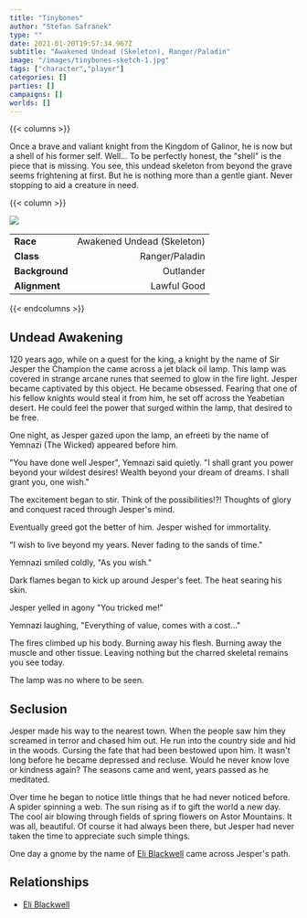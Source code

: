 ```yaml
---
title: "Tinybones"
author: "Stefan Safranek"
type: ""
date: 2021-01-20T19:57:34.967Z
subtitle: "Awakened Undead (Skeleton), Ranger/Paladin"
image: "/images/tinybones-sketch-1.jpg"
tags: ["character","player"]
categories: []
parties: []
campaigns: []
worlds: []
---
```


{{< columns >}}

Once a brave and valiant knight from the Kingdom of Galinor, he is now but a shell of his former self. Well... To be perfectly honest, the "shell" is the piece that is missing. You see, this undead skeleton from beyond the grave seems frightening at first. But he is nothing more than a gentle giant. Never stopping to aid a creature in need.

{{< column >}}

<div class="description-table">

<img src="/images/tinybones-sketch-1.jpg" class="portrait">

|                   |                     |
| ----------------- | -------------------:|
| <b>Race</b>       | Awakened Undead (Skeleton)	          |
| <b>Class</b>      | Ranger/Paladin |
| <b>Background</b> | Outlander         |
| <b>Alignment</b>  | Lawful Good        |

</div>

{{< endcolumns >}}


## Undead Awakening

120 years ago, while on a quest for the king, a knight by the name of Sir Jesper the Champion the came across a jet black oil lamp. This lamp was covered in strange arcane runes that seemed to glow in the fire light. Jesper became captivated by this object. He became obsessed. Fearing that one of his fellow knights would steal it from him, he set off across the Yeabetian desert. He could feel the power that surged within the lamp, that desired to be free.

One night, as Jesper gazed upon the lamp, an efreeti by the name of Yemnazi (The Wicked) appeared before him.

"You have done well Jesper", Yemnazi said quietly. "I shall grant you power beyond your wildest desires! Wealth beyond your dream of dreams. I shall grant you, one wish."

The excitement began to stir. Think of the possibilities!?! Thoughts of glory and conquest raced through Jesper's mind.

Eventually greed got the better of him. Jesper wished for immortality.

"I wish to live beyond my years. Never fading to the sands of time."

Yemnazi smiled coldly, "As you wish."

Dark flames began to kick up around Jesper's feet. The heat searing his skin.

Jesper yelled in agony "You tricked me!"

Yemnazi laughing, "Everything of value, comes with a cost..."

The fires climbed up his body. Burning away his flesh. Burning away the muscle and other tissue. Leaving nothing but the charred skeletal remains you see today.

The lamp was no where to be seen.


## Seclusion

Jesper made his way to the nearest town. When the people saw him they screamed in terror and chased him out. He run into the country side and hid in the woods. Cursing the fate that had been bestowed upon him. It wasn't long before he became depressed and recluse. Would he never know love or kindness again? The seasons came and went, years passed as he meditated.

Over time he began to notice little things that he had never noticed before. A spider spinning a web. The sun rising as if to gift the world a new day. The cool air blowing through fields of spring flowers on Astor Mountains. It was all, beautiful. Of course it had always been there, but Jesper had never taken the time to appreciate such simple things.

One day a gnome by the name of [Eli Blackwell](/characters/eli-blackwell) came across Jesper's path.



## Relationships

 - [Eli Blackwell](/characters/eli-blackwell)
